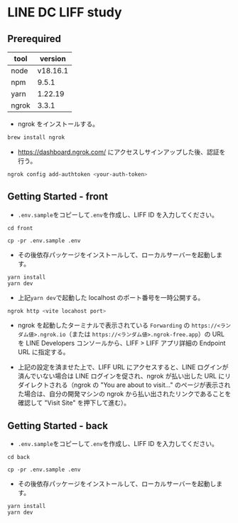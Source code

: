 # LINE DC LIFF study

## Prerequired

| tool  | version  |
| ----- | -------- |
| node  | v18.16.1 |
| npm   | 9.5.1    |
| yarn  | 1.22.19  |
| ngrok | 3.3.1    |

- ngrok をインストールする。

```bash
brew install ngrok
```

- <https://dashboard.ngrok.com/> にアクセスしサインアップした後、認証を行う。

```bash
ngrok config add-authtoken <your-auth-token>
```

## Getting Started - front

- `.env.sample`をコピーして`.env`を作成し、LIFF ID を入力してください。

```bash:
cd front

cp -pr .env.sample .env
```

- その後依存パッケージをインストールして、ローカルサーバーを起動します。

```bash:
yarn install
yarn dev
```

- 上記`yarn dev`で起動した localhost のポート番号を一時公開する。

```bash
ngrok http <vite locahost port>
```

- ngrok を起動したターミナルで表示されている `Forwarding` の `https://<ランダム値>.ngrok.io`（または `https://<ランダム値>.ngrok-free.app`）の URL を LINE Developers コンソールから、LIFF > LIFF アプリ詳細の Endpoint URL に指定する。

- 上記の設定を済ませた上で、LIFF URL にアクセスすると、LINE ログインが済んでいない場合は LINE ログインを促され、ngrok が払い出した URL にリダイレクトされる（ngrok の "You are about to visit..." のページが表示された場合は、自分の開発マシンの ngrok から払い出されたリンクであることを確認して "Visit Site" を押下して進む）。

## Getting Started - back

- `.env.sample`をコピーして`.env`を作成し、LIFF ID を入力してください。

```bash:
cd back

cp -pr .env.sample .env
```

- その後依存パッケージをインストールして、ローカルサーバーを起動します。

```bash:
yarn install
yarn dev
```
